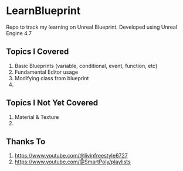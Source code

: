 # LearnBlueprint

Repo to track my learning on Unreal Blueprint.
Developed using Unreal Engine 4.7

## Topics I Covered
1. Basic Blueprints (variable, conditional, event, function, etc)
2. Fundamental Editor usage
3. Modifying class from blueprint
4. 

## Topics I Not Yet Covered
1. Material & Texture
2. 

## Thanks To
1. https://www.youtube.com/@livinfreestyle6727
2. https://www.youtube.com/@SmartPoly/playlists

